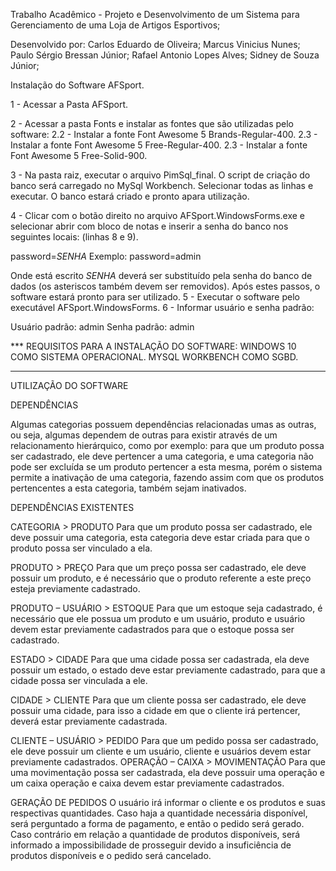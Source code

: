 Trabalho Acadêmico - Projeto e Desenvolvimento de um Sistema para Gerenciamento de uma Loja de Artigos Esportivos;

Desenvolvido por: 
Carlos Eduardo de Oliveira;
Marcus Vinicius Nunes;
Paulo Sérgio Bressan Júnior;
Rafael Antonio Lopes Alves;
Sidney de Souza Júnior;

Instalação do Software AFSport.

1 -  Acessar a Pasta AFSport.

2 -  Acessar a pasta Fonts e instalar as fontes que são utilizadas pelo software:
2.2	- Instalar a fonte Font Awesome 5 Brands-Regular-400.
2.3	- Instalar a fonte Font Awesome 5 Free-Regular-400.
2.3	- Instalar a fonte Font Awesome 5 Free-Solid-900.

3 - Na pasta raiz, executar o arquivo PimSql_final. O script de criação do banco será carregado no MySql Workbench. Selecionar todas as linhas e executar. O banco estará criado e pronto apara utilização.

4 - Clicar com o botão direito no arquivo AFSport.WindowsForms.exe e selecionar abrir com bloco de notas e inserir a senha do banco nos seguintes locais: (linhas 8 e 9).

password=*SENHA* 
Exemplo: password=admin

Onde está escrito *SENHA* deverá ser substituído pela senha do banco de dados (os asteriscos também devem ser removidos).
Após estes passos, o software estará pronto para ser utilizado.
5	- Executar o software pelo executável AFSport.WindowsForms.
6	- Informar usuário e senha padrão:

Usuário padrão: admin
Senha padrão: admin

*** REQUISITOS PARA A INSTALAÇÃO DO SOFTWARE:
WINDOWS 10 COMO SISTEMA OPERACIONAL.
MYSQL WORKBENCH COMO SGBD.


----------------------------------------------------------------------------------------------------------------------------------------

UTILIZAÇÃO DO SOFTWARE

DEPENDÊNCIAS

Algumas categorias possuem dependências relacionadas umas as outras, ou seja, algumas dependem de outras para existir através de um relacionamento hierárquico, como por exemplo: para que um produto possa ser cadastrado, ele deve pertencer a uma categoria, e uma categoria não pode ser excluída se um produto pertencer a esta mesma, porém o sistema permite a inativação de uma categoria, fazendo assim com que os produtos pertencentes a esta categoria, também sejam inativados.

DEPENDÊNCIAS EXISTENTES

CATEGORIA > PRODUTO
Para que um produto possa ser cadastrado, ele deve possuir uma categoria, esta categoria deve estar criada para que o produto possa ser vinculado a ela.

PRODUTO > PREÇO
Para que um preço possa ser cadastrado, ele deve possuir um produto, e é necessário que o produto referente a este preço esteja previamente cadastrado.

PRODUTO – USUÁRIO > ESTOQUE
Para que um estoque seja cadastrado, é necessário que ele possua um produto e um usuário, produto e usuário devem estar previamente cadastrados para que o estoque possa ser cadastrado.

ESTADO > CIDADE
Para que uma cidade possa ser cadastrada, ela deve possuir um estado, o estado deve estar previamente cadastrado, para que a cidade possa ser vinculada a ele.

CIDADE > CLIENTE
Para que um cliente possa ser cadastrado, ele deve possuir uma cidade, para isso a cidade em que o cliente irá pertencer, deverá estar previamente cadastrada.

CLIENTE – USUÁRIO > PEDIDO
Para que um pedido possa ser cadastrado, ele deve possuir um cliente e um usuário, cliente e usuários devem estar previamente cadastrados.
OPERAÇÃO – CAIXA > MOVIMENTAÇÃO
Para que uma movimentação possa ser cadastrada, ela deve possuir uma operação e um caixa operação e caixa devem estar previamente cadastrados.

GERAÇÃO DE PEDIDOS
O usuário irá informar o cliente e os produtos e suas respectivas quantidades. Caso haja a quantidade necessária disponível, será perguntado a forma de pagamento, e então o pedido será gerado. Caso contrário em relação a quantidade de produtos disponíveis, será informado a impossibilidade de prosseguir devido a insuficiência de produtos disponíveis e o pedido será cancelado.
